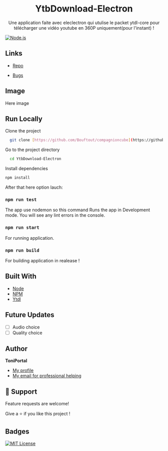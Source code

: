 <h1 align="center">YtbDownload-Electron</h1>

<p align="center">Une application faite avec eleclectron qui utulise le packet ytdl-core pour télécharger une vidéo youtube en 360P uniquement(pour l'instant) !<br></p>


[![Node.js](https://img.shields.io/badge/Node.js-43853D?style=for-the-badge&logo=node.js&logoColor=white)](https://www.npmjs.com/package/ytdl)

## Links

- [Repo](https://github.com/Bouftout/compagnioncube)

- [Bugs](https://github.com/Bouftout/compagnioncube/issues)

## Image

Here image

## Run Locally  

Clone the project  

~~~bash  
  git clone [https://github.com/Bouftout/compagnioncube](https://github.com/Bouftout/YtbDownload-Electron)
~~~

Go to the project directory  

~~~bash  
  cd YtbDownload-Electron
~~~

Install dependencies  

~~~bash  
npm install
~~~

After that here option lauch:

### `npm run test`

The app use nodemon so this command Runs the app in Development mode.
You will see any lint errors in the console.

### `npm run start`

For running application.

### `npm run build`

For building application in realease !

## Built With

- [Node](https://nodejs.org/fr/)
- [NPM](https://npmjs.org/)
- [Ytdl](https://www.npmjs.com/package/ytdl)

## Future Updates

- [ ] Audio choice
- [ ] Quality choice

## Author

**ToniPortal**

- [My profile](https://github.com/Bouftout)
- [My email for professional helping](mailto:pastre.toni?subject=Help%for%ytdlelectron)

## 🤝 Support

Feature requests are welcome!

Give a ⭐️ if you like this project ! 

## Badges  
[![MIT License](https://img.shields.io/badge/License-MIT-green.svg)](https://github.com/Bouftout/YtbDownload-Electron/blob/master/package.json)  

